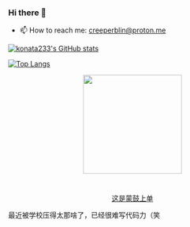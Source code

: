 ### Hi there 👋

- 📫 How to reach me: creeperblin@proton.me

[![konata233's GitHub stats](https://github-readme-stats.vercel.app/api?username=konata233)](https://github.com/anuraghazra/github-readme-stats)

[![Top Langs](https://github-readme-stats.vercel.app/api/top-langs/?username=creeper2333&layout=compact)](https://github.com/anuraghazra/github-readme-stats)

<p align="center">
    <img src="https://user-images.githubusercontent.com/52315359/128585311-62d13a2f-efc2-4ed6-99ce-0264274a28f4.png" width="200" height="200">
    <h1></h1><p align="center">
    <a href="https://github.com/Creeper2333/Bilibili-Danmaku-Auto-Report">这是蒙鼓上单</a>
    </p>
</p>

最近被学校压得太那啥了，已经很难写代码力（笑
